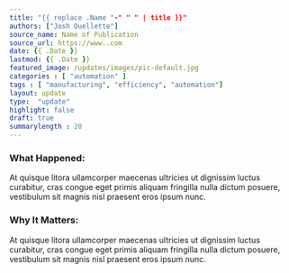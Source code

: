 ```yaml
---
title: "{{ replace .Name "-" " " | title }}"
authors: ["Josh Ouellette"]
source_name: Name of Publication
source_url: https://www..com
date: {{ .Date }}
lastmod: {{ .Date }}
featured_image: /updates/images/pic-default.jpg
categories : [ "automation" ]
tags : [ "manufacturing", "efficiency", "automation"]
layout: update
type:  "update"
highlight: false
draft: true
summarylength : 20
---
```


### What Happened:
At quisque litora ullamcorper maecenas ultricies ut dignissim luctus curabitur, cras congue eget primis aliquam fringilla nulla dictum posuere, vestibulum sit magnis nisl praesent eros ipsum nunc.

### Why It Matters:
At quisque litora ullamcorper maecenas ultricies ut dignissim luctus curabitur, cras congue eget primis aliquam fringilla nulla dictum posuere, vestibulum sit magnis nisl praesent eros ipsum nunc.
